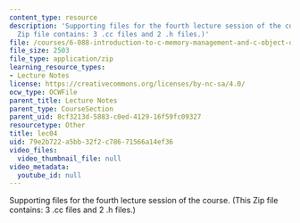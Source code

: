 ```yaml
---
content_type: resource
description: 'Supporting files for the fourth lecture session of the course. (This
  Zip file contains: 3 .cc files and 2 .h files.)'
file: /courses/6-088-introduction-to-c-memory-management-and-c-object-oriented-programming-january-iap-2010/79e2b722a5bb32f2c78671566a14ef36_lec04.zip
file_size: 2503
file_type: application/zip
learning_resource_types:
- Lecture Notes
license: https://creativecommons.org/licenses/by-nc-sa/4.0/
ocw_type: OCWFile
parent_title: Lecture Notes
parent_type: CourseSection
parent_uid: 8cf3213d-5883-c0ed-4129-16f59fc09327
resourcetype: Other
title: lec04
uid: 79e2b722-a5bb-32f2-c786-71566a14ef36
video_files:
  video_thumbnail_file: null
video_metadata:
  youtube_id: null
---
```

Supporting files for the fourth lecture session of the course. (This Zip file contains: 3 .cc files and 2 .h files.)